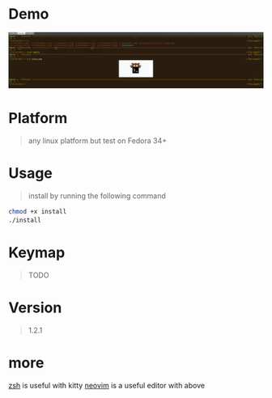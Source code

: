 # Demo

![demo](./image/demo.png)

# Platform

> any linux platform
> but test on Fedora 34+

# Usage

> install by running the following command

```sh
chmod +x install
./install
```

# Keymap

> TODO

# Version

> 1.2.1

# more

[zsh](https://github.com/TBBtianbaoboy/zsh) is useful with kitty
[neovim](https://github.com/TBBtianbaoboy/nvim-coc-awesome) is a useful editor with above
